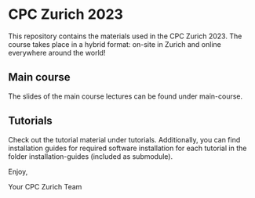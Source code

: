 # CPC Zurich 2023

This repository contains the materials used in the CPC Zurich 2023. The course takes place in a hybrid format: on-site in Zurich and online everywhere around the world!

## Main course

The slides of the main course lectures can be found under main-course.

## Tutorials

Check out the tutorial material under tutorials. Additionally, you can find installation guides for required software installation for each tutorial in the folder installation-guides (included as submodule).

Enjoy,

Your CPC Zurich Team
